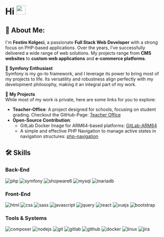 # Hi <img src="https://media.giphy.com/media/hvRJCLFzcasrR4ia7z/giphy.gif" width="29px" height="29px">

## 🌟 About Me:
I'm **Festim Kolgeci**, a passionate **Full Stack Web Developer** with a strong focus on PHP-based applications. Over the years, I've successfully delivered a wide range of web solutions. My projects range from **CMS websites** to **custom web applications** and **e-commerce platforms**.

🚀 **Symfony Enthusiast**  
Symfony is my go-to framework, and I leverage its power to bring most of my projects to life. Its versatility and robustness align perfectly with my development philosophy, making it an integral part of my work.

📂 **My Projects**  
While most of my work is private, here are some links for you to explore:
- **Teacher-Office**: A project designed for schools, focusing on student grading. Checkout the GitHub-Page: [Teacher Office](https://feskol.github.io/teacher-office)  
- **Open-Source Contribution**:
  - GitLab Docker Image for ARM64-based platforms: [GitLab-ARM64](https://github.com/feskol/gitlab-arm64)
  - A simple and effective PHP Navigation to manage active states in navigation structures: [php-navigation](https://github.com/feskol/php-navigation)

## 🛠️ Skills

### Back-End

![php](https://img.shields.io/badge/PHP-4f5b93?style=for-the-badge&logo=php&logoColor=white)
![symfony](https://img.shields.io/badge/Symfony-1f2937?style=for-the-badge&logo=symfony&logoColor=white)
![shopware6](https://img.shields.io/badge/Shopware_6-189eff?style=for-the-badge&logo=shopware&logoColor=white)
![mysql](https://img.shields.io/badge/MySQL-21869d?style=for-the-badge&logo=mysql&logoColor=white)
![mariadb](https://img.shields.io/badge/MariaDB-4e629a?style=for-the-badge&logo=mariadb&logoColor=white)

### Front-End

![html](https://img.shields.io/badge/HTML5-E34F26?style=for-the-badge&logo=html5&logoColor=white)
![css](https://img.shields.io/badge/CSS3-1572B6?style=for-the-badge&logo=css3&logoColor=white)
![sass](https://img.shields.io/badge/SASS-CC6699?style=for-the-badge&logo=sass&logoColor=white)
![javascript](https://img.shields.io/badge/JavaScript-323330?style=for-the-badge&logo=javascript&logoColor=F7DF1E)
![jquery](https://img.shields.io/badge/jQuery-0769AD?style=for-the-badge&logo=jquery&logoColor=white)
![react](https://img.shields.io/badge/React-20232A?style=for-the-badge&logo=react&logoColor=61DAFB)
![vuejs](https://img.shields.io/badge/Vue-242424?style=for-the-badge&logo=vuedotjs&logoColor=327859)
![bootstrap](https://img.shields.io/badge/Bootstrap-563D7C?style=for-the-badge&logo=bootstrap&logoColor=white)


### Tools & Systems

![composer](https://img.shields.io/badge/Composer-20232A?style=for-the-badge&logo=composer&logoColor=white)
![nodejs](https://img.shields.io/badge/Node-101d1e?style=for-the-badge&logo=nodedotjs&logoColor=67ae3f)
![git](https://img.shields.io/badge/Git-f44d27?style=for-the-badge&logo=git&logoColor=white)
![gitlab](https://img.shields.io/badge/GitLab-171321?style=for-the-badge&logo=gitlab&logoColor=e24329)
![github](https://img.shields.io/badge/GitHub-181717?style=for-the-badge&logo=github&logoColor=white)
![docker](https://img.shields.io/badge/Docker-1d63ed?style=for-the-badge&logo=docker&logoColor=white)
![linux](https://img.shields.io/badge/Unix_/_Linux_Systems-2e2e30?style=for-the-badge&logo=linux&logoColor=FCC624)
![jira](https://img.shields.io/badge/Jira-1868db?style=for-the-badge&logo=jira&logoColor=white)
